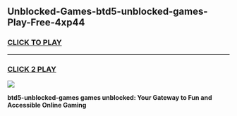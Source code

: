
## Unblocked-Games-btd5-unblocked-games-Play-Free-4xp44
<h3>
<a href="https://premium76.site?title=btd5-unblocked-games&ref=21A">CLICK TO PLAY</a></h3>
<hr>

<h3>
<a href="https://premium76.site?title=btd5-unblocked-games&ref=21A">CLICK 2 PLAY</a>
  
</h3>

<a href="https://premium76.site?title=btd5-unblocked-games&ref=21A"><img src="https://clearcache.store/games.png"></a>


**btd5-unblocked-games games unblocked: Your Gateway to Fun and Accessible Online Gaming**
